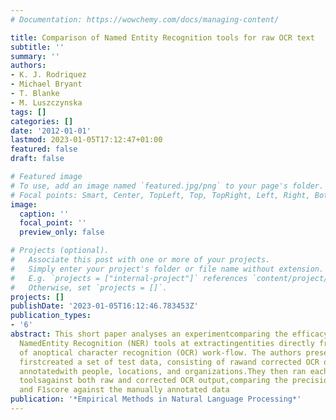 ```yaml
---
# Documentation: https://wowchemy.com/docs/managing-content/

title: Comparison of Named Entity Recognition tools for raw OCR text
subtitle: ''
summary: ''
authors:
- K. J. Rodriquez
- Michael Bryant
- T. Blanke
- M. Luszczynska
tags: []
categories: []
date: '2012-01-01'
lastmod: 2023-01-05T17:12:47+01:00
featured: false
draft: false

# Featured image
# To use, add an image named `featured.jpg/png` to your page's folder.
# Focal points: Smart, Center, TopLeft, Top, TopRight, Left, Right, BottomLeft, Bottom, BottomRight.
image:
  caption: ''
  focal_point: ''
  preview_only: false

# Projects (optional).
#   Associate this post with one or more of your projects.
#   Simply enter your project's folder or file name without extension.
#   E.g. `projects = ["internal-project"]` references `content/project/deep-learning/index.md`.
#   Otherwise, set `projects = []`.
projects: []
publishDate: '2023-01-05T16:12:46.783453Z'
publication_types:
- '6'
abstract: This short paper analyses an experimentcomparing the efficacy of several
  NamedEntity Recognition (NER) tools at extractingentities directly from the output
  of anoptical character recognition (OCR) work-flow. The authors present how they
  firstcreated a set of test data, consisting of rawand corrected OCR output manually
  annotatedwith people, locations, and organizations.They then ran each of the NER
  toolsagainst both raw and corrected OCR output,comparing the precision, recall,
  and F1score against the manually annotated data
publication: '*Empirical Methods in Natural Language Processing*'
---
```

